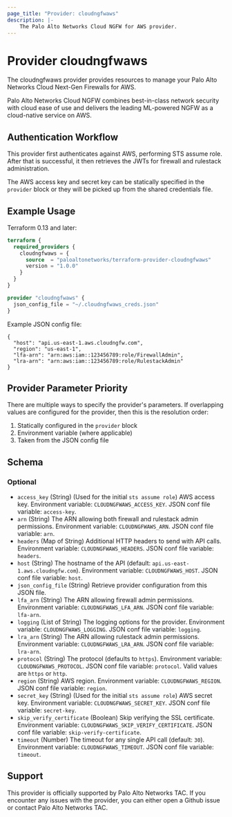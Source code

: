 ```yaml
---
page_title: "Provider: cloudngfwaws"
description: |-
    The Palo Alto Networks Cloud NGFW for AWS provider.
---
```


# Provider cloudngfwaws

The cloudngfwaws provider provides resources to manage your Palo Alto Networks Cloud Next-Gen Firewalls for AWS.

Palo Alto Networks Cloud NGFW combines best-in-class network security with cloud ease of use and delivers the leading ML-powered NGFW as a cloud-native service on AWS.


## Authentication Workflow

This provider first authenticates against AWS, performing STS assume role. After that is successful, it then retrieves the JWTs for firewall and rulestack administration.

The AWS access key and secret key can be statically specified in the `provider` block or they will be picked up from the shared credentials file.


## Example Usage

Terraform 0.13 and later:

```terraform
terraform {
  required_providers {
    cloudngfwaws = {
      source  = "paloaltonetworks/terraform-provider-cloudngfwaws"
      version = "1.0.0"
    }
  }
}

provider "cloudngfwaws" {
  json_config_file = "~/.cloudngfwaws_creds.json"
}
```

Example JSON config file:

```shell
{
  "host": "api.us-east-1.aws.cloudngfw.com",
  "region": "us-east-1",
  "lfa-arn": "arn:aws:iam::123456789:role/FirewallAdmin",
  "lra-arn": "arn:aws:iam::123456789:role/RulestackAdmin"
}
```


## Provider Parameter Priority

There are multiple ways to specify the provider's parameters.  If overlapping values are configured for the provider, then this is the resolution order:

1. Statically configured in the `provider` block
2. Environment variable (where applicable)
3. Taken from the JSON config file


<!-- schema generated by tfplugindocs -->
## Schema

### Optional

- `access_key` (String) (Used for the initial `sts assume role`) AWS access key. Environment variable: `CLOUDNGFWAWS_ACCESS_KEY`. JSON conf file variable: `access-key`.
- `arn` (String) The ARN allowing both firewall and rulestack admin permissions. Environment variable: `CLOUDNGFWAWS_ARN`. JSON conf file variable: `arn`.
- `headers` (Map of String) Additional HTTP headers to send with API calls. Environment variable: `CLOUDNGFWAWS_HEADERS`. JSON conf file variable: `headers`.
- `host` (String) The hostname of the API (default: `api.us-east-1.aws.cloudngfw.com`). Environment variable: `CLOUDNGFWAWS_HOST`. JSON conf file variable: `host`.
- `json_config_file` (String) Retrieve provider configuration from this JSON file.
- `lfa_arn` (String) The ARN allowing firewall admin permissions. Environment variable: `CLOUDNGFWAWS_LFA_ARN`. JSON conf file variable: `lfa-arn`.
- `logging` (List of String) The logging options for the provider. Environment variable: `CLOUDNGFWAWS_LOGGING`. JSON conf file variable: `logging`.
- `lra_arn` (String) The ARN allowing rulestack admin permissions. Environment variable: `CLOUDNGFWAWS_LRA_ARN`. JSON conf file variable: `lra-arn`.
- `protocol` (String) The protocol (defaults to `https`). Environment variable: `CLOUDNGFWAWS_PROTOCOL`. JSON conf file variable: `protocol`. Valid values are `https` or `http`.
- `region` (String) AWS region. Environment variable: `CLOUDNGFWAWS_REGION`. JSON conf file variable: `region`.
- `secret_key` (String) (Used for the initial `sts assume role`) AWS secret key. Environment variable: `CLOUDNGFWAWS_SECRET_KEY`. JSON conf file variable: `secret-key`.
- `skip_verify_certificate` (Boolean) Skip verifying the SSL certificate. Environment variable: `CLOUDNGFWAWS_SKIP_VERIFY_CERTIFICATE`. JSON conf file variable: `skip-verify-certificate`.
- `timeout` (Number) The timeout for any single API call (default: `30`). Environment variable: `CLOUDNGFWAWS_TIMEOUT`. JSON conf file variable: `timeout`.


## Support

This provider is officially supported by Palo Alto Networks TAC.  If you encounter any issues with the provider, you can either open a Github issue or contact Palo Alto Networks TAC.
